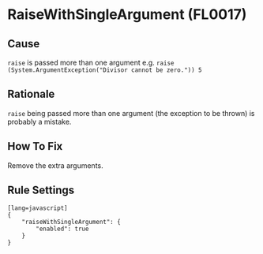 # RaiseWithSingleArgument (FL0017)

## Cause

`raise` is passed more than one argument e.g. `raise (System.ArgumentException("Divisor cannot be zero.")) 5`

## Rationale

`raise` being passed more than one argument (the exception to be thrown) is probably a mistake.

## How To Fix

Remove the extra arguments.

## Rule Settings

	[lang=javascript]
    {
        "raiseWithSingleArgument": { 
            "enabled": true
        }
    }